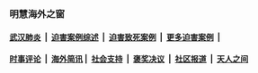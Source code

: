 
### 明慧海外之窗

####  [武汉肺炎](indexes/365.md?t=07052100) &nbsp;|&nbsp;  [迫害案例综述](indexes/328.md?t=07052100) &nbsp;|&nbsp; [迫害致死案例](indexes/277.md?t=07052100)  &nbsp;|&nbsp; [更多迫害案例](indexes/81.md?t=07052100)  &nbsp;|&nbsp; 
####  [时事评论](indexes/19.md?t=07052100) &nbsp;|&nbsp; [海外简讯](indexes/245.md?t=07052100)&nbsp;|&nbsp;  [社会支持](indexes/140.md?t=07052100) &nbsp;|&nbsp; [褒奖决议](indexes/282.md?t=07052100) &nbsp;|&nbsp; [社区报道](indexes/91.md?t=07052100)  &nbsp;|&nbsp; [天人之间](indexes/78.md?t=07052100) 


